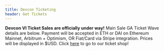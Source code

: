 ```yaml
---
title: Devcon Ticketing
header: Get Tickets
---
```

**Devcon VI Ticket Sales are officially under way!** Main Sale GA Ticket Wave details are below. Payment will be accepted in ETH or DAI on Ethereum Mainnet, Arbitrum + Optimism, OR Fiat/Card via Stripe integration. Prices will be displayed in $USD. Click [here](https://tickets.devcon.org/) to go to our ticket shop!